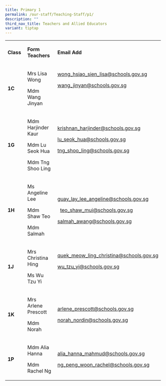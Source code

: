 ```yaml
---
title: Primary 1
permalink: /our-staff/Teaching-Staff/p1/
description: ""
third_nav_title: Teachers and Allied Educators
variant: tiptap
---
```

<table style="minWidth: 75px">
<colgroup>
<col>
<col>
<col>
</colgroup>
<tbody>
<tr>
<td rowspan="1" colspan="1">
<p><strong>Class&nbsp;</strong>
</p>
</td>
<td rowspan="1" colspan="1">
<p><strong>Form Teachers</strong>
</p>
</td>
<td rowspan="1" colspan="1">
<p><strong>Email Add</strong>
</p>
</td>
</tr>
<tr>
<td rowspan="1" colspan="1">
<p><strong>1C&nbsp;</strong>
</p>
</td>
<td rowspan="1" colspan="1">
<p>Mrs Lisa Wong&nbsp;</p>
<p>Mdm Wang Jinyan</p>
<p></p>
</td>
<td rowspan="1" colspan="1">
<p><a href="mailto:wong_hsiao_sien_lisa@schools.gov.sg" rel="noopener noreferrer nofollow" target="_blank"><u>wong_hsiao_sien_lisa@schools.gov.sg</u></a>
</p>
<p><a href="mailto:wong_hsiao_sien_lisa@schools.gov.sg" rel="noopener noreferrer nofollow" target="_blank"><u>wang_jinyan@schools.gov.sg</u></a>
</p>
<p>
<br>
<br>
</p>
</td>
</tr>
<tr>
<td rowspan="1" colspan="1">
<p><strong>1G&nbsp;</strong>
</p>
</td>
<td rowspan="1" colspan="1">
<p>Mdm Harjinder Kaur</p>
<p>Mdm Lu Seok Hua</p>
<p>Mdm Tng Shoo Ling</p>
<p></p>
</td>
<td rowspan="1" colspan="1">
<p><a href="mailto:wong_hsiao_sien_lisa@schools.gov.sg" rel="noopener noreferrer nofollow" target="_blank"><u>krishnan_harjinder@schools.gov.sg</u></a>
</p>
<p><a href="mailto:wong_hsiao_sien_lisa@schools.gov.sg" rel="noopener noreferrer nofollow" target="_blank"><u>lu_seok_hua@schools.gov.sg</u></a>&nbsp;&nbsp;</p>
<p><a href="mailto:wong_hsiao_sien_lisa@schools.gov.sg" rel="noopener noreferrer nofollow" target="_blank"><u>tng_shoo_ling@schools.gov.sg</u></a>
</p>
<p>
<br>
</p>
</td>
</tr>
<tr>
<td rowspan="1" colspan="1">
<p><strong>1H&nbsp;</strong>
</p>
</td>
<td rowspan="1" colspan="1">
<p>Ms Angeline Lee</p>
<p>Mdm Shaw Teo</p>
<p>Mdm Salmah</p>
<p></p>
</td>
<td rowspan="1" colspan="1">
<p><a href="mailto:wong_hsiao_sien_lisa@schools.gov.sg" rel="noopener noreferrer nofollow" target="_blank"><u>guay_lay_lee_angeline@schools.gov.sg</u></a>
</p>
<p>&nbsp;&nbsp;<a href="mailto:wong_hsiao_sien_lisa@schools.gov.sg" rel="noopener noreferrer nofollow" target="_blank"><u>teo_shaw_mui@schools.gov.sg</u></a>
</p>
<p><a href="mailto:wong_hsiao_sien_lisa@schools.gov.sg" rel="noopener noreferrer nofollow" target="_blank"><u>salmah_awang@schools.gov.sg</u></a>
</p>
<p></p>
</td>
</tr>
<tr>
<td rowspan="1" colspan="1">
<p><strong>1J&nbsp;</strong>
</p>
</td>
<td rowspan="1" colspan="1">
<p>Mrs Christina Hing&nbsp;</p>
<p>Ms Wu Tzu Yi</p>
<p></p>
</td>
<td rowspan="1" colspan="1">
<p><a href="mailto:wong_hsiao_sien_lisa@schools.gov.sg" rel="noopener noreferrer nofollow" target="_blank"><u>quek_meow_ling_christina@schools.gov.sg</u></a>
</p>
<p><a href="mailto:wong_hsiao_sien_lisa@schools.gov.sg" rel="noopener noreferrer nofollow" target="_blank"><u>wu_tzu_yi@schools.gov.sg</u></a>
</p>
<p>
<br>
</p>
</td>
</tr>
<tr>
<td rowspan="1" colspan="1">
<p><strong>1K&nbsp;</strong>
</p>
</td>
<td rowspan="1" colspan="1">
<p>Mrs Arlene Prescott</p>
<p>Mdm Norah</p>
<p></p>
</td>
<td rowspan="1" colspan="1">
<p><a href="mailto:wong_hsiao_sien_lisa@schools.gov.sg" rel="noopener noreferrer nofollow" target="_blank"><u>arlene_prescott@schools.gov.sg</u></a>
</p>
<p><a href="mailto:wong_hsiao_sien_lisa@schools.gov.sg" rel="noopener noreferrer nofollow" target="_blank"><u>norah_nordin@schools.gov.sg</u></a>
</p>
<p></p>
</td>
</tr>
<tr>
<td rowspan="1" colspan="1">
<p><strong>1P&nbsp;</strong>
</p>
</td>
<td rowspan="1" colspan="1">
<p>Mdm Alia Hanna</p>
<p>Mdm Rachel Ng</p>
<p></p>
</td>
<td rowspan="1" colspan="1">
<p><a href="mailto:wong_hsiao_sien_lisa@schools.gov.sg" rel="noopener noreferrer nofollow" target="_blank"><u>alia_hanna_mahmud@schools.gov.sg</u></a>
</p>
<p><a href="mailto:wong_hsiao_sien_lisa@schools.gov.sg" rel="noopener noreferrer nofollow" target="_blank"><u>ng_peng_woon_rachel@schools.gov.sg</u></a>
</p>
<p></p>
</td>
</tr>
</tbody>
</table>
<p></p>